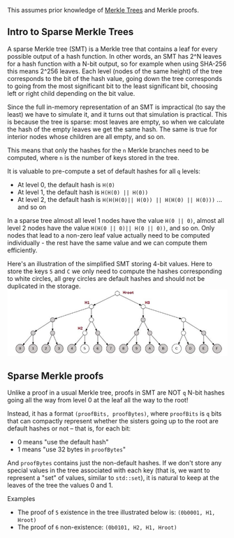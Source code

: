 This assumes prior knowledge of [Merkle Trees](https://en.wikipedia.org/wiki/Merkle_tree) and Merkle proofs.

## Intro to Sparse Merkle Trees

A sparse Merkle tree (SMT) is a Merkle tree that contains a leaf for every possible output of a hash function. In other words, an SMT has 2^N leaves for a hash function with a N-bit output, so for example when using SHA-256 this means 2^256 leaves. Each level (nodes of the same height) of the tree corresponds to the bit of the hash value, going down the tree corresponds to going from the most significant bit to the least significant bit, choosing left or right child depending on the bit value.

Since the full in-memory representation of an SMT is impractical (to say the least) we have to simulate it, and it turns out that simulation is practical. This is because the tree is sparse: most leaves are empty, so when we calculate the hash of the empty leaves we get the same hash. The same is true for interior nodes whose children are all empty, and so on.


This means that only the hashes for the `n` Merkle branches need to be computed, where `n` is the number of keys stored in the tree.

It is valuable to pre-compute a set of default hashes for all `q` levels:

- At level 0, the default hash is `H(0)`
- At level 1, the default hash is `H(H(0) || H(0))`
- At level 2, the default hash is `H(H(H(0)|| H(0)) || H(H(0) || H(0)))`
... and so on

In a sparse tree almost all level 1 nodes have the value `H(0 || 0)`, almost all level 2 nodes have the value `H(H(0 || 0)|| H(0 || 0))`, and so on. Only nodes that lead to a non-zero leaf value actually need to be computed individually - the rest have the same value and we can compute them efficiently.

Here's an illustration of the simplified SMT storing 4-bit values. Here to store the keys `5` and `C` we only need to compute the hashes corresponding to white circles, all grey circles are default hashes and should not be duplicated in the storage.
![Sparse Merkle Tree](assets/SMT.jpg)

## Sparse Merkle proofs

Unlike a proof in a usual Merkle tree, proofs in SMT are NOT `q` N-bit hashes going all the way from level 0 at the leaf all the way to the root! 

Instead, it has a format `(proofBits, proofBytes)`, where  `proofBits`  is `q` bits that can compactly represent whether the sisters going up to the root are default hashes or not – that is, for each bit:

- 0 means "use the default hash"
- 1 means "use 32 bytes in `proofBytes`"

And `proofBytes` contains just the non-default hashes. If we don't store any special values in the tree associated with each key (that is, we want to represent a "set" of values, similar to `std::set`), it is natural to keep at the leaves of the tree the values 0 and 1.

Examples
- The proof of `5` existence in the tree illustrated below is: `(0b0001, H1, Hroot)`
- The proof of `6` non-existence: `(0b0101, H2, H1, Hroot)`
